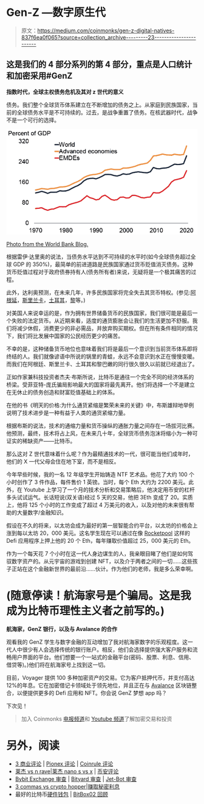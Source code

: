# Gen-Z —数字原生代

> 原文：<https://medium.com/coinmonks/gen-z-digital-natives-837f6ea0f065?source=collection_archive---------23----------------------->

## 这是我们的 4 部分系列的第 4 部分，重点是人口统计和加密采用#GenZ

**指数时代，全球主权债务危机及其对 z 世代的意义**

债务。我们整个全球货币体系建立在不断增加的债务之上。从家庭到民族国家，当前的全球债务水平是不可持续的。过去，是战争重置了债务。在核武器时代，战争不是一个可行的选择。

![](img/a5c31d960790b11d5bdb6e35b4513e3e.png)

[Photo from the World Bank Blog.](https://blogs.worldbank.org/developmenttalk/5-lessons-past-episodes-debt-relief)

根据雷伊·达里奥的说法，当债务水平达到不可持续的水平时(如今全球债务超过全球 GDP 的 350%)，最简单的前进道路是民族国家通过货币贬值消灭债务。这种货币贬值过程对于政府债券持有人(债务所有者)来说，无疑将是一个极其痛苦的过程。

此外，达利奥预测，在未来几年，许多民族国家将完全失去其货币特权。(参见:[阿根延](https://www.tradingview.com/chart/kcKf7f0n/?symbol=FX_IDC%3ALKRUSD)，[斯里兰卡](https://www.tradingview.com/chart/kcKf7f0n/?symbol=FX_IDC%3ALKRUSD)，[土耳其](https://www.tradingview.com/chart/kcKf7f0n/?symbol=FX_IDC%3ALKRUSD)，[黎](http://country.eiu.com/article.aspx?Country=Lebanon&articleid=861569669&subsubtopic=Economic+grow_4)等。)

对美国人来说幸运的是，作为拥有世界储备货币的民族国家，我们很可能是最后一个失败的法定货币。从近期来看，适度的通货膨胀会让我们的生活更加不舒服。我们将减少休假，消费更少的非必需品，并放弃购买期权。但在所有条件相同的情况下，我们将比发展中国家的公民经历更少的痛苦。

不幸的是，这种储备货币地位也意味着我们将是最后一个意识到当前货币体系即将终结的人。我们就像谚语中所说的锅里的青蛙，永远不会意识到水正在慢慢变暖。而我们在阿根廷、斯里兰卡、土耳其和黎巴嫩的同行很久很久以前就已经退出了。

正如作家兼科技投资者杰夫·布斯所说，比特币是通往一个完全不同的经济体系的桥梁。受菲亚特-庞氏骗局影响最大的国家将最先离开。他们将选择一个不是建立在无休止的债务创造和财富贬值基础上的体系。

在他的书《明天的价格:为什么通货紧缩是繁荣未来的关键》中，布斯雄辩地举例说明了技术进步是一种有益于人类的通货紧缩力量。

根据布斯的说法，技术的通缩力量和货币操纵的通胀力量之间存在一场拔河比赛。他预测，最终，技术将占上风，在未来几十年，全球货币债务泡沫将缩小为一种可证实的稀缺资产——比特币。

那么这对 Z 世代意味着什么呢？作为最精通技术的一代，很可能当他们成年时，他们的 X 一代父母会住在地下室，而不是相反。

今年早些时候，我的一名 12 年级学生开始铸造 NTF 艺术品。他花了大约 100 个小时创作了 3 件作品，每件售价 1 英镑。当时，每个 Eth 大约为 2200 美元。此外，在 Youtube 上学习了一个月的技术分析和交易策略后，他决定用币安的杠杆多头试试运气。长话短说(双关语)经过 5 天的交易，他把 3Eth 变成了 20。实质上，他将 125 个小时的工作变成了超过 4 万美元的收入，以及对他的未来很有帮助的大量数字/金融知识。

假设在不久的将来，以太坊会成为最好的第一层智能合约平台，以太坊的价格会上涨到每以太坊 20，000 美元。这名学生现在可以通过在像 [Rocketpool](https://rocketpool.net/) 这样的 Defi 应用程序上押上他的 20 个 Eth，每年赚取价值超过 25，000 美元的 Eth。

作为一个每天花 7 个小时在这一代人身边谋生的人，我亲眼目睹了他们是如何驾驭数字资产的。从元宇宙的游戏到创建 NFT，以及介于两者之间的一切……这些孩子正站在这个金融新世界的最前沿……伙计。作为他们的老师，我是多么荣幸啊。

# (随意停读！航海家号是个骗局。这是我成为比特币理性主义者之前写的。)

**航海家，GenZ 银行，以及与 Avalance 的合作**

观看我的 GenZ 学生与数字金融的互动增加了我对航海家数字的乐观程度。这一代人中很少有人会选择传统的银行账户。相反，他们会选择提供强大客户服务和流畅用户界面的平台。他们想要一个一站式的金融平台(密码、股票、利息、信用、借贷等)。)他们将在航海家号上找到这一切。

目前，Voyager 提供 100 多种加密资产的交易。它为客户抵押代币，并支付高达 12%的年息。它在加密借记卡领域处于领先地位，并且正在与 [Avalance](https://www.prnewswire.com/news-releases/voyager-digital-to-integrate-avalanche-staking-nfts-and-defi-applications-301415290.html) 区块链整合，以便提供更多的 Defi 应用和 NFT。你会说 GenZ 梦想 app 吗？

下次见！

> 加入 Coinmonks [电报频道](https://t.me/coincodecap)和 [Youtube 频道](https://www.youtube.com/c/coinmonks/videos)了解加密交易和投资

# 另外，阅读

*   [3 商业评论](/coinmonks/3commas-review-an-excellent-crypto-trading-bot-2020-1313a58bec92) | [Pionex 评论](https://coincodecap.com/pionex-review-exchange-with-crypto-trading-bot) | [Coinrule 评论](/coinmonks/coinrule-review-2021-a-beginner-friendly-crypto-trading-bot-daf0504848ba)
*   [莱杰 vs n rave](/coinmonks/ledger-vs-ngrave-zero-7e40f0c1d694)|[莱杰 nano s vs x](/coinmonks/ledger-nano-s-vs-x-battery-hardware-price-storage-59a6663fe3b0) | [币安评论](/coinmonks/binance-review-ee10d3bf3b6e)
*   [Bybit Exchange 审查](/coinmonks/bybit-exchange-review-dbd570019b71) | [Bityard 审查](https://coincodecap.com/bityard-reivew) | [Jet-Bot 审查](https://coincodecap.com/jet-bot-review)
*   [3 commas vs crypto hopper](/coinmonks/3commas-vs-pionex-vs-cryptohopper-best-crypto-bot-6a98d2baa203)|[赚取秘密利息](/coinmonks/earn-crypto-interest-b10b810fdda3)
*   最好的比特币[硬件钱包](/coinmonks/hardware-wallets-dfa1211730c6) | [BitBox02 回顾](/coinmonks/bitbox02-review-your-swiss-bitcoin-hardware-wallet-c36c88fff29)